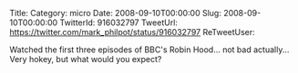 Title: 
Category: micro
Date: 2008-09-10T00:00:00
Slug: 2008-09-10T00:00:00
TwitterId: 916032797
TweetUrl: https://twitter.com/mark_philpot/status/916032797
ReTweetUser: 

Watched the first three episodes of BBC's Robin Hood... not bad actually... Very hokey, but what would you expect?